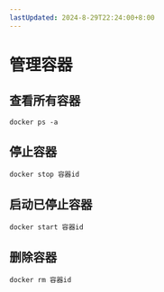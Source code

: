 ```yaml
---
lastUpdated: 2024-8-29T22:24:00+8:00
---
```


# 管理容器

## 查看所有容器

```docker ps -a```

## 停止容器

```docker stop 容器id```

## 启动已停止容器

```docker start 容器id```

## 删除容器

```docker rm 容器id```
